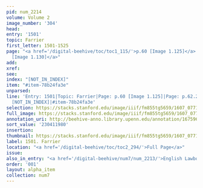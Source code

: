 ```yaml
---
pid: num_2214
volume: Volume 2
image_number: '304'
head:
entry: '1501'
topic: Farrier
first_letter: 1501-1525
page: "<a href='/digital-beehive/toc/toc1_115/'>p.60 [Image 1.125]</a>|<a href='/digital-beehive/toc/toc1_119/'>p.62.2
  [Image 1.130]</a>"
add:
xref:
see:
index: "[NOT_IN_INDEX]"
item: "#item-78b24fa3e"
unparsed:
line: 'Entry: 1501|Topic: Farrier|Page: p.60 [Image 1.125]|Page: p.62.2 [Image 1.130]|Index:
  [NOT_IN_INDEX]|#item-78b24fa3e'
selection: https://stacks.stanford.edu/image/iiif/fm855tg5659/1607_0771/892,1980,2566,243/full/0/default.jpg
full_image: https://stacks.stanford.edu/image/iiif/fm855tg5659/1607_0771/full/full/0/default.jpg
annotation_uri: http://beehive-anno.library.upenn.edu/annotation/1675968518557
sort_value: '230411980'
insertion:
thumbnail: https://stacks.stanford.edu/image/iiif/fm855tg5659/1607_0771/892,1980,600,180/250,/0/default.jpg
label: 1501. Farrier
location: "<a href='/digital-beehive/toc/toc2_294/'>Full Page</a>"
issue:
also_in_entry: "<a href='/digital-beehive/num7/num_2213/'>English Lawbooks</a>"
order: '001'
layout: alpha_item
collection: num7
---
```

